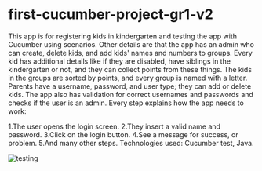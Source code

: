 # first-cucumber-project-gr1-v2

This app is for registering kids in kindergarten and testing the app with Cucumber using scenarios. Other details are that the app has an admin who can create, delete kids, and add kids' names and numbers to groups. Every kid has additional details like if they are disabled, have siblings in the kindergarten or not, and they can collect points from these things. The kids in the groups are sorted by points, and every group is named with a letter. Parents have a username, password, and user type; they can add or delete kids. The app also has validation for correct usernames and passwords and checks if the user is an admin.
Every step explains how the app needs to work:

1.The user opens the login screen.
2.They insert a valid name and password.
3.Click on the login button.
4.See a message for success, or problem.
5.And many other steps.
Technologies used: Cucumber test, Java.

![testing](https://github.com/EvgeniyKrastev/first-cucumber-project-gr1-v2/assets/65820929/beed1e70-0d56-4a2f-a20d-a3013a4bc6fc)
